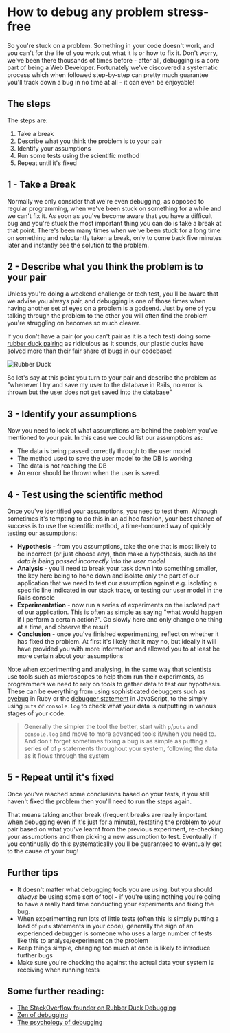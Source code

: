 # How to debug any problem stress-free

So you're stuck on a problem. Something in your code doesn't work, and you can't for the life of you work out what it is or how to fix it. Don't worry, we've been there thousands of times before - after all, debugging is a core part of being a Web Developer. Fortunately we've discovered a systematic process which when followed step-by-step can pretty much guarantee you'll track down a bug in no time at all - it can even be enjoyable!

## The steps

The steps are:

1. Take a break
1. Describe what you think the problem is to your pair
1. Identify your assumptions
1. Run some tests using the scientific method
1. Repeat until it's fixed

## 1 - Take a Break

Normally we only consider that we're even debugging, as opposed to regular programming, when we've been stuck on something for a while and we can't fix it. As soon as you've become aware that you have a difficult bug and you're stuck the most important thing you can do is take a break at that point. There's been many times when we've been stuck for a long time on something and reluctantly taken a break, only to come back five minutes later and instantly see the solution to the problem.

## 2 - Describe what you think the problem is to your pair

Unless you're doing a weekend challenge or tech test, you'll be aware that we advise you always pair, and debugging is one of those times when having another set of eyes on a problem is a godsend. Just by one of you talking through the problem to the other you will often find the problem you're struggling on becomes so much clearer.

If you don't have a pair (or you can't pair as it is a tech test) doing some [rubber duck pairing](http://blog.codinghorror.com/rubber-duck-problem-solving/) as ridiculous as it sounds, our plastic ducks have solved more than their fair share of bugs in our codebase!

![Rubber Duck](https://hattonsimages.blob.core.windows.net/products/RubberDuck_3170853_Qty1_1.jpg)

So let's say at this point you turn to your pair and describe the problem as "whenever I try and save my user to the database in Rails, no error is thrown but the user does not get saved into the database"

## 3 - Identify your assumptions

Now you need to look at what assumptions are behind the problem you've mentioned
to your pair. In this case we could list our assumptions as:

* The data is being passed correctly through to the user model
* The method used to save the user model to the DB is working
* The data is not reaching the DB
* An error should be thrown when the user is saved.

## 4 - Test using the scientific method

Once you've identified your assumptions, you need to test them. Although sometimes it's tempting to do
this in an ad hoc fashion, your best chance of success is to use the scientific
method, a time-honoured way of quickly testing our assumptions:

* **Hypothesis** - from you assumptions, take the one that is most likely to be
  incorrect (or just choose any), then make a hypothesis, such as _the data is
being passed incorrectly into the user model_
* **Analysis** - you'll need to break your task down into something smaller, the
  key here being to hone down and isolate only the part of our application that
we need to test our assumption against e.g. isolating a specific
line indicated in our stack trace, or testing our user model in the Rails console
* **Experimentation** - now run a series of experiments on the isolated part of
  our application. This is often as simple as saying "what would happen if I
perform a certain action?". Go slowly here and only change one thing at a time,
and observe the result
* **Conclusion** - once you've finished experimenting, reflect on whether it has
  fixed the problem. At first it's likely that it may no, but ideally it will
have provided you with more information and allowed you to at least be more
certain about your assumptions

Note when experimenting and analysing, in the same way that scientists use
tools such as microscopes to help them run their experiments, as programmers we
need to rely on tools to gather data to test our hypothesis. These can be
everything from using sophisticated debuggers such as [byebug](https://github.com/deivid-rodriguez/byebug) in Ruby or the [debugger statement](https://developer.mozilla.org/en/docs/Web/JavaScript/Reference/Statements/debugger) in JavaScript,
to the simply using `puts` or `console.log` to check what your data is
outputting in various stages of your code.

> Generally the simpler the tool the better, start with `p`/`puts` and `console.log`
and move to more advanced tools if/when you need to. And don't forget sometimes fixing a bug is as simple as putting a series of of `p` statements throughout your system, following the data as it flows through the system

## 5 - Repeat until it's fixed

Once you've reached some conclusions based on your tests, if you still haven't
fixed the problem then you'll need to run the steps again.

That means taking another break (frequent breaks are really
important when debugging even if it's just for a minute), restating the problem
to your pair based on what you've learnt from the previous experiment,
re-checking your assumptions and then picking a new assumption to test.
Eventually if you continually do this systematically you'll be guaranteed to
eventually get to the cause of your bug!

## Further tips

* It doesn't matter what debugging tools you are using, but you should *always* be using
some sort of tool - if you're using nothing you're going to have a really hard
time conducting your experiments and fixing the bug.
* When experimenting run lots of little tests (often this is simply putting a
  load of `puts` statements in your code), generally the sign of an
  experienced debugger is someone who uses a large number of tests like this to
analyse/experiment on the problem
* Keep things simple, changing too much at once is likely to introduce further
  bugs
* Make sure you're checking the against the actual data your system is receiving
  when running tests

## Some further reading:

   * [The StackOverflow founder on Rubber Duck Debugging](http://blog.codinghorror.com/rubber-duck-problem-solving/)
   * [Zen of debugging](http://webadvent.org/2012/debugging-zen-by-ben-ramsey)
   * [The psychology of debugging](https://docs.google.com/file/d/13hFUiT8lD1FiaRkwrM5AOdbT2xSVZF8eg0JXdcqU4mZSAzXkwonp1M-TFqR8/edit)
